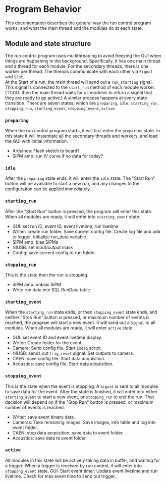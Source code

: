 # Program Behavior
This documentation describes the general way the run control program works, and what the main thread and the modules do at each state.

## Module and state structure
The run control program uses multithreading to avoid freezing the GUI when things are happening in the background. Specifically, it has one main thread and a thread for each module. For the secondary threads, there is one worker per thread. The threads communicate with each other via `Signal` and `Slot`.  
At the Start of a run, the main thread will send out a `run_starting` signal. This signal is connected to the `start_run` method of each module worker. (TODO: then the main thread waits for all modules to return a signal that they are ready to go active.) A similar process happens at every state transition.
There are seven states, which are `preparing`, `idle`. `starting_run`, `stopping_run`, `starting_event`, `stopping_event`, `active`. 
### `preparing`
When the run control program starts, it will first enter the `preparing` state. In this state it will instantiate all the secondary threads and workers, and load the GUI with initial information.
- Arduinos: Flash sketch to board?
- SiPM amp: run IV curve if no data for today?
### `idle`
After the `preparing` state ends, it will enter the `idle` state. The "Start Run" button will be available to start a new run, and any changes to the configuration can be applied immediately.
### `starting_run`
After the "Start Run" button is pressed, the program will enter this state. When all modules are ready, it will enter into `starting_event` state.
- GUI: set run ID, event ID, event livetime, run livetime
- Writer: create run folder. Save current config file. Create log file and add to logger. Initialize run_data variable.
- SiPM amp: bias SiPMs
- NIUSB: set input/output mask
- Config: save current config to run folder.
### `stopping_run`
This is the state then the run is stopping.
- SiPM amp: unbias SiPM
- Write run data into SQL RunData table.
### `starting_event`
When the `starting_run` state ends, or then `stopping_event` state ends, and neither "Stop Run" button is pressed, or maximum number of events is reached, the program will start a new event. It will send out a `Signal` to all modules. When all modules are ready, it will enter `active` state.
- GUI: set event ID and event livetime display.
- Writer: Create folder for the event.
- Camera: Send config file. Start `imdaq` script.
- NIUSB: sends out `trig_reset` signal. Set outputs to camera.
- CAEN: save config file. Start data acquisition.
- Acoustics: save config file. Start data acquisition.
### `stopping_event`
This is the state when the event is stopping. A `Signal` is sent to all modules to save data for the event. After the state is finished, it will enter into either `starting_event` to start a new event, or `stopping_run` to end the run. That decision will depend on if the "Stop Run" button is pressed, or maximum number of events is reached.
- Writer: save event binary data.
- Cameras: Take remaining images. Save images, info table and log into event folder.
- CAEN: stop data acquisition, save data to event folder.
- Acoustics: save data to event folder.
### `active`
All modules in this state will be actively taking data in buffer, and waiting for a trigger. When a trigger is received by run control, it will enter into `stopping_event` state.
GUI: Start event timer. Update event livetime and run livetime. Check for max event time to send out trigger.